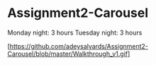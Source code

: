 # Assignment2-Carousel

Monday night: 3 hours
Tuesday night: 3 hours

[https://github.com/adeysalyards/Assignment2-Carousel/blob/master/Walkthrough_v1.gif]
